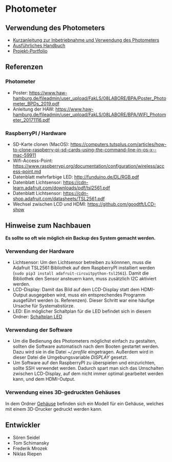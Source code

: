 # Photometer

## Verwendung des Photometers
* [Kurzanleitung zur Inbetriebnahme und Verwendung des Photometers](Dokumentation/Kurzanleitung.pdf)
* [Ausführliches Handbuch](Dokumentation/Handbuch.pdf)
* [Projekt-Portfolio](Dokumentation/Portfolio.pdf)

## Referenzen
### Photometer
* Poster: https://www.haw-hamburg.de/fileadmin/user_upload/FakLS/08LABORE/BPA/Poster_Photometer_BPDs_2019.pdf
* Anleitung der HAW: https://www.haw-hamburg.de/fileadmin/user_upload/FakLS/08LABORE/BPA/WIFI_Photometer_20171116.pdf
### RaspberryPI / Hardware
* SD-Karte clonen (MacOS): https://computers.tutsplus.com/articles/how-to-clone-raspberry-pi-sd-cards-using-the-command-line-in-os-x--mac-59911
* Wifi-Access-Point: https://www.raspberrypi.org/documentation/configuration/wireless/access-point.md
* Datenblatt mehrfarbige LED: http://funduino.de/DL/RGB.pdf
* Datenblatt Lichtsensor: https://cdn-learn.adafruit.com/downloads/pdf/tsl2561.pdf
* Datenblatt Lichtsensor: https://cdn-shop.adafruit.com/datasheets/TSL2561.pdf
* Wechsel zwischen LCD und HDMI: https://github.com/goodtft/LCD-show
## Hinweise zum Nachbauen
**Es sollte so oft wie möglich ein Backup des System gemacht werden.**
### Verwendung der Hardware
* Lichtsensor: Um den Lichtsensor betreiben zu könnnen, muss die Adafruit TSL2561 Bibliothek auf dem RaspberryPI installiert werden (`sudo pip3 install adafruit-circuitpython-tsl2561`). Damit die Bibliothek den Sensor ansteuern kann, muss zusätzlich I2C aktiviert werden.
* LCD-Display: Damit das Bild auf dem LCD-Display statt dem HDMI-Output ausgegeben wird, muss ein entsprechendes Programm ausgeführt werden (s. Referenzen). Dieser Schritt war eine häufige Ursache für Systemabstürze.
* LED: Ein möglicher Schaltplan für die LED befindet sich in diesem Ordner: [Schaltplan LED](LED)
### Verwendung der Software
* Um die Bedienung des Photometers möglichst einfach zu gestalten, sollten die Software automatisch nach dem Booten gestartet werden. Dazu wird sie in die Datei *~/.profile* eingetragen. Außerdem wird in dieser Datei die Umgebungsvariable *DISPLAY* gesetzt.
* Um Software auf den RaspberryPI zu überspielen und einzurichten, sollte SSH verwendet werden. Dadurch spart man sich das Umschalten zwischen LCD-Display, auf dem nicht immer optimal gearbeitet werden kann, und dem HDMI-Output.
### Verwendung eines 3D-gedruckten Gehäuses
In dem Ordner [Gehäuse](Gehäuse) befinden sich ein Modell für ein Gehäuse, welches mit einem 3D-Drucker gedruckt werden kann.
## Entwickler
* Sören Seidel
* Tom Schimansky
* Frederik Mrozek
* Niklas Riepen
